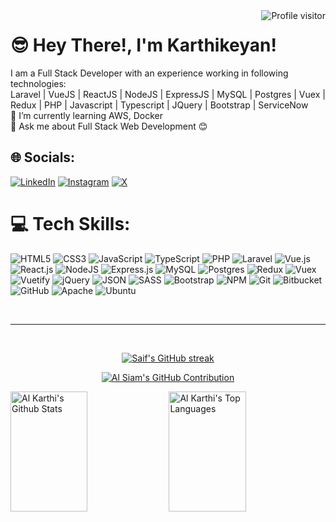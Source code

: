 <a href="https://komarev.com/ghpvc/?username=mkk-karthi">
  <img align="right" src="https://komarev.com/ghpvc/?username=mkk-karthi&label=Visitors&color=0e75b6&style=flat" alt="Profile visitor" />
</a>


# 😎 Hey There!, I'm Karthikeyan!
I am a Full Stack Developer with an experience working in following technologies:<br>
Laravel | VueJS | ReactJS | NodeJS | ExpressJS | MySQL | Postgres | Vuex | Redux | PHP | Javascript | Typescript | JQuery | Bootstrap | ServiceNow<br>🌱 I’m currently learning AWS, Docker<br>
💬 Ask me about Full Stack Web Development 😊<br>


## 🌐 Socials:
[![LinkedIn](https://img.shields.io/badge/LinkedIn-%230077B5.svg?logo=linkedin&logoColor=white)](https://www.linkedin.com/in/karthikeyan-m-00a19423b) 
[![Instagram](https://img.shields.io/badge/Instagram-%23E4405F.svg?logo=Instagram&logoColor=white)](https://www.instagram.com/m.k.k.2001) 
[![X](https://img.shields.io/badge/x-%23000000.svg?logo=x&logoColor=white)](https://twitter.com/m_k_k_2001) 

# 💻 Tech Skills:
![HTML5](https://img.shields.io/badge/html5-%23E34F26.svg?style=for-the-badge&logo=html5&logoColor=white) 
![CSS3](https://img.shields.io/badge/css3-%231572B6.svg?style=for-the-badge&logo=css3&logoColor=white) 
![JavaScript](https://img.shields.io/badge/javascript-%23323330.svg?style=for-the-badge&logo=javascript&logoColor=%23F7DF1E) 
![TypeScript](https://img.shields.io/badge/typescript-%23007ACC.svg?style=for-the-badge&logo=typescript&logoColor=white) 
![PHP](https://img.shields.io/badge/PHP-777BB4?style=for-the-badge&logo=php&logoColor=white) 
![Laravel](https://img.shields.io/badge/laravel-%23FF2D20.svg?style=for-the-badge&logo=laravel&logoColor=white) 
![Vue.js](https://img.shields.io/badge/vue.js-%2335495e.svg?style=for-the-badge&logo=vuedotjs&logoColor=%234FC08D) 
![React.js](https://img.shields.io/badge/react-%2320232a.svg?style=for-the-badge&logo=react&logoColor=%2361DAFB) 
![NodeJS](https://img.shields.io/badge/node.js-6DA55F?style=for-the-badge&logo=node.js&logoColor=white) 
![Express.js](https://img.shields.io/badge/express.js-%23404d59.svg?style=for-the-badge&logo=express&logoColor=%2361DAFB) 
![MySQL](https://img.shields.io/badge/mysql-4479A1.svg?style=for-the-badge&logo=mysql&logoColor=white) 
![Postgres](https://img.shields.io/badge/postgres-%23316192.svg?style=for-the-badge&logo=postgresql&logoColor=white) 
![Redux](https://img.shields.io/badge/redux-%23593d88.svg?style=for-the-badge&logo=redux&logoColor=white)
![Vuex](https://img.shields.io/badge/vuex-%234FC08D.svg?style=for-the-badge&logo=vuedotjs&logoColor=white
) 
![Vuetify](https://img.shields.io/badge/Vuetify-1867C0?style=for-the-badge&logo=vuetify&logoColor=AEDDFF) 
![jQuery](https://img.shields.io/badge/jquery-%230769AD.svg?style=for-the-badge&logo=jquery&logoColor=white) 
![JSON](https://img.shields.io/badge/json-%23000000.svg?style=for-the-badge&logo=json&logoColor=white) 
![SASS](https://img.shields.io/badge/SASS-hotpink.svg?style=for-the-badge&logo=SASS&logoColor=white) 
![Bootstrap](https://img.shields.io/badge/bootstrap-%237952B3.svg?style=for-the-badge&logo=bootstrap&logoColor=white) 
![NPM](https://img.shields.io/badge/NPM-%23CB3837.svg?style=for-the-badge&logo=npm&logoColor=white) 
![Git](https://img.shields.io/badge/git-%23F05033.svg?style=for-the-badge&logo=git&logoColor=white) 
![Bitbucket](https://img.shields.io/badge/bitbucket-%230047B3.svg?style=for-the-badge&logo=bitbucket&logoColor=white) 
![GitHub](https://img.shields.io/badge/github-%23121011.svg?style=for-the-badge&logo=github&logoColor=white)
![Apache](https://img.shields.io/badge/apache-%23D42029.svg?style=for-the-badge&logo=apache&logoColor=white) 
![Ubuntu](https://img.shields.io/badge/ubuntu-%23E95420.svg?style=for-the-badge&logo=ubuntu&logoColor=white) 

<br/>
<hr/>
<br/>

<p align="center">
  <a href="https://github.com/mkk-karthi">
    <img src="https://github-readme-streak-stats.herokuapp.com/?user=mkk-karthi&theme=radical&border=7F3FBF&background=0D1117" alt="Saif's GitHub streak"/>
  </a>
</p>

<p align="center">
  <a href="https://github.com/mkk-karthi">
    <img src="https://github-profile-summary-cards.vercel.app/api/cards/profile-details?username=mkk-karthi&theme=radical" alt="Al Siam's GitHub Contribution"/>
  </a>
</p>

<a> 
    <a href="https://github.com/mkk-karthi"><img alt="Al Karthi's Github Stats" src="https://denvercoder1-github-readme-stats.vercel.app/api?username=mkk-karthi&show_icons=true&count_private=true&theme=react&border_color=7F3FBF&bg_color=0D1117&title_color=F85D7F&icon_color=F8D866" height="192px" width="49.5%"/></a>
  <a href="https://github.com/mkk-karthi"><img alt="Al Karthi's Top Languages" src="https://denvercoder1-github-readme-stats.vercel.app/api/top-langs/?username=mkk-karthi&langs_count=8&layout=compact&theme=react&border_color=7F3FBF&bg_color=0D1117&title_color=F85D7F&icon_color=F8D866" height="192px" width="49.5%"/></a>
  <br/>
</a>

<!-- ## 💰 You can help me by Donating
[![BuyMeACoffee](https://img.shields.io/badge/Buy%20Me%20a%20Coffee-ffdd00?style=for-the-badge&logo=buy-me-a-coffee&logoColor=black)](https://buymeacoffee.com/Shubhamk) 
-->

<!-- Proudly created with GPRM ( https://gprm.itsvg.in ) -->
